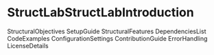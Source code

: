 # StructLabStructLabIntroduction
StructuralObjectives
SetupGuide
StructuralFeatures
DependenciesList
CodeExamples
ConfigurationSettings
ContributionGuide
ErrorHandling
LicenseDetails
